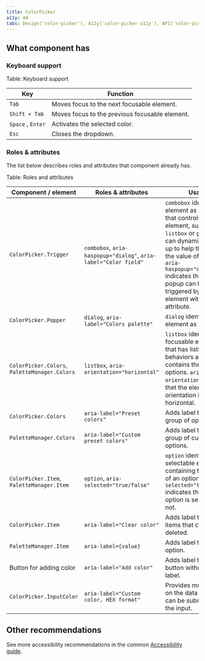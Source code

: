 ```yaml
---
title: ColorPicker
a11y: AA
tabs: Design('color-picker'), A11y('color-picker-a11y'), API('color-picker-api'), Example('color-picker-code'), Changelog('color-picker-changelog')
---
```


## What component has

### Keyboard support

Table: Keyboard support

| Key              | Function                                       |
| ---------------- | ---------------------------------------------- |
| `Tab` | Moves focus to the next focusable element.     |
| `Shift + Tab` | Moves focus to the previous focusable element. |
| `Space` , `Enter` | Activates the selected color.                  |
| `Esc` | Closes the dropdown.                           |

<!-- * User can navigate inside the color palettes with the keyboard arrows. The color transition occurs sequentially – from top to bottom and from left to right. If the component has two palettes, when tabbed, the focus of the last element of the main palette skips to the first element of the additional palette.
* When dropdown is closed, the focus returns to the trigger. -->

### Roles & attributes

The list below describes roles and attributes that component already has.

Table: Roles and attributes

| Component / element | Roles & attributes    | Usage       |
| ------ | ------------ | ---------------- |
| `ColorPicker.Trigger` | `combobox`, `aria-haspopup="dialog"`, `aria-label="Color field"`       | `combobox` identifies an element as an input that controls another element, such as a `listbox` or `grid` , that can dynamically pop up to help the user set the value of that input. `aria-haspopup="dialog"` indicates that a dialog popup can be triggered by the element with this attribute. |
| `ColorPicker.Popper` | `dialog`, `aria-label="Colors palette"` | `dialog` identifies the element as a dialog. |
| `ColorPicker.Colors`, `PaletteManager.Colors` | `listbox`, `aria-orientation="horizontal"` | `listbox` identifies the focusable element that has listbox behaviors and contains the listbox options. `aria-orientation` indicates thet the element's orientation is horizontal. |
| `ColorPicker.Colors` | `aria-label="Preset colors"` | Adds label to the group of options. |
| `PaletteManager.Colors` | `aria-label="Custom preset colors"` | Adds label to the group of customazible options. |
| `ColorPicker.Item`, `PaletteManager.Item` | `option`, `aria-selected="true/false"` | `option` identifies each selectable element containing the name of an option. `aria-selected="true/false"` indicates that the option is selected or not. |
| `ColorPicker.Item` | `aria-label="Clear color"` | Adds label to color items that can be deleted. |
| `PaletteManager.Item` | `aria-label={value}` | Adds label to the option. |
| Button for adding color | `aria-label="Add color"` | Adds label to the button without visible label. |
| `ColorPicker.InputColor` | `aria-label="Custom color, HEX format"` | Provides more details on the data format that can be submitted to the input. |

<!-- ## Resources

[Type attribute in the Color state](https://w3c.github.io/html-aam/#el-input-color) has accessibility spec for input type color. -->

## Other recommendations

See more accessibility recommendations in the common [Accessibility guide](/core-principles/a11y/a11y).

<!--@include: ./color-picker-a11y-report.md-->
